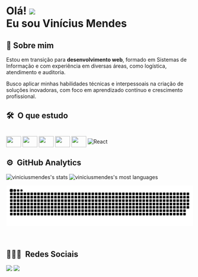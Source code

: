   <h1 align="left"> Olá! <img src="https://raw.githubusercontent.com/kaueMarques/kaueMarques/master/hi.gif" width="8px"></br>Eu sou Vinícius Mendes</h1>

  ## 🚀 Sobre mim

  Estou em transição para **desenvolvimento web**, formado em Sistemas de Informação e com experiência em diversas áreas, como logística, atendimento e auditoria.

  Busco aplicar minhas habilidades técnicas e interpessoais na criação de soluções inovadoras, com foco em aprendizado contínuo e crescimento profissional.

  ## 🛠 &nbsp;O que estudo

<div style="display: inline_block"><br>
<img align="center" height="30" width="40" src="https://cdn.jsdelivr.net/gh/devicons/devicon@latest/icons/html5/html5-original-wordmark.svg"/>
<img align="center" height="30" width="40" src="https://cdn.jsdelivr.net/gh/devicons/devicon@latest/icons/css3/css3-original-wordmark.svg" />
<img align="center" height="30" width="40" src="https://cdn.jsdelivr.net/gh/devicons/devicon@latest/icons/javascript/javascript-original.svg" />
<img align="center" height="30" width="40" src="https://cdn.jsdelivr.net/gh/devicons/devicon@latest/icons/git/git-original.svg" />
<img align="center" height="30" width="40" src="https://cdn.jsdelivr.net/gh/devicons/devicon@latest/icons/github/github-original.svg" />
<img align="center" height="30" width="40" src="https://cdn.jsdelivr.net/gh/devicons/devicon@latest/icons/react/react-original.svg" alt="React" />
</div>

  
  ## ⚙️ &nbsp;GitHub Analytics
  
  <p align="left">
<img width="530em" src="https://github-readme-stats.vercel.app/api?username=ViniciusMendesLima&show_icons=true&theme=vision-friendly-dark" alt="viniciusmendes's stats"/>
<img width="530em" src="https://github-readme-stats.vercel.app/api/top-langs/?username=ViniciusMendesLima&layout=compact&theme=vision-friendly-dark" alt="viniciusmendes's most languages"/>
</p>

![snake gif](https://github.com/ViniciusMendesLima/ViniciusMendesLima/blob/output/github-contribution-grid-snake.svg)


 
<br>

## 👨🏽‍🦲 &nbsp;Redes Sociais
<div> 
  <a href = "mailto:viniciusmendeslima@yahoo.com"><img src="https://img.shields.io/badge/-Email-%23333?style=for-the-badge&logo=mail&logoColor=white" target="_blank"></a>
  <a href="https://www.linkedin.com/in/vinicius-mendes-lima-73409872" target="_blank"><img src="https://img.shields.io/badge/-LinkedIn-%230077B5?style=for-the-badge&logo=linkedin&logoColor=white" target="_blank"></a>
</div>


  
<!--
**ViniciusMendesLima/ViniciusMendesLima** is a ✨ _special_ ✨ repository because its `README.md` (this file) appears on your GitHub profile.

Here are some ideas to get you started:

- 🔭 I’m currently working on ...
- 🌱 I’m currently learning ...
- 👯 I’m looking to collaborate on ...
- 🤔 I’m looking for help with ...
- 💬 Ask me about ...
- 📫 How to reach me: ...
- 😄 Pronouns: ...
- ⚡ Fun fact: ...
-->



